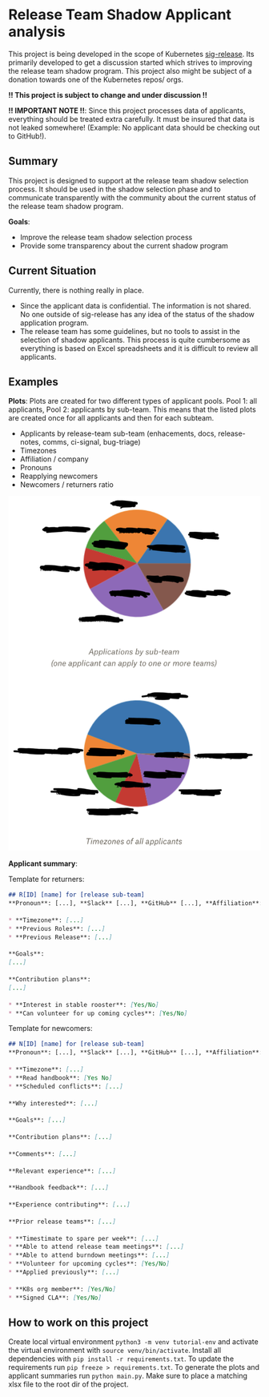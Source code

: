# Release Team Shadow Applicant analysis

This project is being developed in the scope of Kubernetes [sig-release](https://github.com/kubernetes/sig-release/blob/master/release-team/README.md). Its primarily developed to get a discussion started which strives to improving the release team shadow program. This project also might be subject of a donation towards one of the Kubernetes repos/ orgs.

**!! This project is subject to change and under discussion !!**

**!! IMPORTANT NOTE !!**: Since this project processes data of applicants, everything should be treated extra carefully. It must be insured that data is not leaked somewhere! (Example: No applicant data should be checking out to GitHub!).

## Summary
This project is designed to support at the release team shadow selection process. It should be used in the shadow selection phase and to communicate transparently with the community about the current status of the release team shadow program.    

**Goals**:
* Improve the release team shadow selection process
* Provide some transparency about the current shadow program

## Current Situation
Currently, there is nothing really in place. 
* Since the applicant data is confidential. The information is not shared. No one outside of sig-release has any idea of the status of the shadow application program.
* The release team has some guidelines, but no tools to assist in the selection of shadow applicants. This process is quite cumbersome as everything is based on Excel spreadsheets and it is difficult to review all applicants.

## Examples
**Plots**:
Plots are created for two different types of applicant pools. Pool 1: all applicants, Pool 2: applicants by sub-team. This means that the listed plots are created once for all applicants and then for each subteam.

* Applicants by release-team sub-team (enhacements, docs, release-notes, comms, ci-signal, bug-triage)
* Timezones
* Affiliation / company
* Pronouns
* Reapplying newcomers
* Newcomers / returners ratio

![chart example](./assets/application-summary-example-anonymized.png)

**Applicant summary**:

Template for returners:
```md
## R[ID] [name] for [release sub-team]
**Pronoun**: [...], **Slack** [...], **GitHub** [...], **Affiliation**: [...]

* **Timezone**: [...]
* **Previous Roles**: [...]
* **Previous Release**: [...]

**Goals**:
[...]

**Contribution plans**:
[...]

* **Interest in stable rooster**: [Yes/No]
* **Can volunteer for up coming cycles**: [Yes/No]
```
Template for newcomers:

```md
## N[ID] [name] for [release sub-team]
**Pronoun**: [...], **Slack** [...], **GitHub** [...], **Affiliation**: [...]

* **Timezone**: [...]
* **Read handbook**: [Yes No]
* **Scheduled conflicts**: [...]

**Why interested**: [...]

**Goals**: [...] 

**Contribution plans**: [...]

**Comments**: [...]

**Relevant experience**: [...]

**Handbook feedback**: [...]

**Experience contributing**: [...]

**Prior release teams**: [...]

* **Timestimate to spare per week**: [...]
* **Able to attend release team meetings**: [...]
* **Able to attend burndown meetings**: [...]
* **Volunteer for upcoming cycles**: [Yes/No]
* **Applied previously**: [...]

* **K8s org member**: [Yes/No]
* **Signed CLA**: [Yes/No]

```

## How to work on this project

Create local virtual environment `python3 -m venv tutorial-env` and activate the virtual environment with `source venv/bin/activate`.
Install all dependencies with `pip install -r requirements.txt`. To update the requirements run `pip freeze > requirements.txt`. 
To generate the plots and applicant summaries run `python main.py`.
Make sure to place a matching xlsx file to the root dir of the project.


